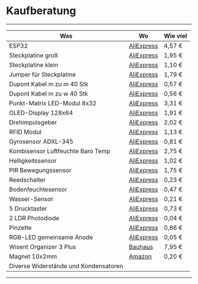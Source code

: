 Kaufberatung
============

  ---------------------------------------------------------------------------------------------------------------------------------------------------------------------------------------------------------------------------------------------
  Was                                 | Wo                                                                                                                                                                                                                 | Wie viel
  ----------------------------------- | ------------------------------------------------------------------------------------------------------------------------------------------------------------------------------------------------------------------ | --------------
  ESP32                               |[AliExpress](https://www.aliexpress.com/item/ESP32-ESP-32-ESP32S-ESP-32S-CP2102-Wireless-WiFi-Bluetooth-Development-Board-Micro-USB-Dual-Core/32867696371.html)                              | 4,57 €
  Steckplatine groß                   |[AliExpress](https://www.aliexpress.com/item/Transparent-830-Tie-points-Solderless-Plug-in-Prototype-Breadboard-PCB-Experiment-Test-Circuit-Board-Kit-for/32731413507.html)                | 1,95 €
  Steckplatine klein                  |[AliExpress](https://www.aliexpress.com/item/Quality-mini-bread-board-breadboard-8-5CM-x-5-5CM-400-holes/32341808359.html)                                                                        | 1,10 €
  Jumper für Steckplatine             |[AliExpress](https://www.aliexpress.com/item/140Pcs-Lot-U-Shape-Shield-Solderless-Breadboard-Jumper-Cable-Wires-Kit-for-Arduino-Best-Quality/32230235592.html)                               | 1,79 €
  Dupont Kabel m zu m 40 Stk          |[AliExpress](https://www.aliexpress.com/item/40PCS-10CM-2-54MM-Row-Male-to-Male-Dupont-Cable-Breadboard-Jumper-Wire-For-arduino/32729488951.html)                                              | 0,57 €
  Dupont Kabel m zu w 40 Stk          |[AliExpress](https://www.aliexpress.com/item/40PCS-Dupont-10CM-Male-To-Female-Jumper-Wire-Ribbon-Cable-for-Arduino/32728729872.html)                                                             | 0,56 €
  Punkt-Matrix LED-Modul 8x32         |[AliExpress](https://www.aliexpress.com/item/MAX7219-Dot-Matrix-Module-For-Arduino-Microcontroller-4-In-One-Display-with-5P-Line/32819783619.html)                                             | 3,31 €
  OLED-Display 128x64                 |[AliExpress](https://www.aliexpress.com/item/1pcs-0-96-blue-0-96-inch-OLED-module-New-128X64-OLED-LCD-LED-Display-Module/32643950109.html)                                                      | 1,91 €
  Drehimpulsgeber                     |[AliExpress](https://www.aliexpress.com/item/Rotary-Encoder-Module-Brick-Sensor-Development-Round-Audio-Rotating-Potentiometer-Knob-Cap-for-Arduino/32822717070.html)                       | 2,02 €
  RFID Modul                          |[AliExpress](https://www.aliexpress.com/item/Free-Shipping-RFID-module-RC522-Kits-S50-13-56-Mhz-6cm-With-Tags-SPI-Write-Read/32523771442.html)                                                 | 1,13 €
  Gyrosensor ADXL-345                 |[AliExpress](https://www.aliexpress.com/item/GY-291-ADXL345-3-Axis-Digital-Gravity-Sensor-Acceleration-Module-Tilt-Sensor-For-Arduino-Free-Shipping/32279628901.html)                       | 0,81 €
  Kombisensor Luftfeuchte Baro Temp   |[AliExpress](https://www.aliexpress.com/item/High-Accuracy-BME280-Digital-Sensor-Temperature-Humidity-Barometric-Pressure-Sensor-Module-GY-BME280-I2C-SPI-1/32672210336.html)              | 2,75 €
  Helligkeitssensor                   |[AliExpress](https://www.aliexpress.com/item/Free-Shipping-GY-302-BH1750-BH1750FVI-light-intensity-illumination-module-3V-5V-We-are-the-manufacturer/32573189452.html)                      | 1,02 €
  PIR Bewegungssensor                 |[AliExpress](https://www.aliexpress.com/item/Mini-IR-Pyroelectric-Infrared-PIR-Motion-Human-Sensor-Automatic-Detector-Module-high-reliability-12mm-x-25mm/32749737125.html)                | 1,75 €
  Reedschalter                        |[AliExpress](https://www.aliexpress.com/item/10pcs-Reed-Switch-2-14mm-Magnetic-Control-Switch-Green-Glass-Reed-Switches-Glass-Normally-Open-Contact/32424207994.html)                       | 0,23 €
  Bodenfeuchtesensor                  |[AliExpress](https://www.aliexpress.com/item/Smart-Electronics-Soil-Moisture-Hygrometer-Detection-Humidity-Sensor-Module-For-arduino-Development-Board-DIY-Robot-Smart/32562744759.html) | 0,47 €
  Wasser-Sensor                       |[AliExpress](https://www.aliexpress.com/item/Free-shipping-Water-Sensor-for-Arduino-water-droplet-detection-depth-with-demo-code/32280702980.html)                                             | 0,21 €
  5 Drucktaster                       |[AliExpress](https://www.aliexpress.com/item/Free-shipping-25PCS-Tactile-Push-Button-Switch-Momentary-12-12-7-3MM-Micro-switch-button-25PCS/32803137574.html)                                | 0,73 €
  2 LDR Photodiode                    |[AliExpress](https://www.aliexpress.com/item/50PCS-LDR-Photo-Light-Sensitive-Resistor-Photoelectric-Photoresistor-5528-GL5528/32668713683.html)                                                | 0,04 €
  Pinzette                            |[AliExpress](https://www.aliexpress.com/item/1pcs-white-Heat-Resistant-Repair-Tool-Tweezer-for-Mobile-Phone-Tablets-Repair-Tools-Kit/32842853251.html)                                        | 0,86 €
  RGB-LED gemeinsame Anode            |[AliExpress](https://www.aliexpress.com/item/50Pcs-5mm-4pin-RGB-Tri-Color-Common-Anode-LED-Red-Green-Blue/1852144523.html)                                                                        | 0,05 €
  Wisent Organizer 3 Plus             |[Bauhaus](https://www.bauhaus.info/kleinteilemagazine-sichtlagerkaesten/wisent-organizer-3-68/p/20319856)                                                                                           | 7,95 €
  Magnet 10x2mm                       |[Amazon](https://www.amazon.de/dp/B06X977K8L/ref=psdc_340675011_t2_B00PACHAM4)                                                                                                                          | 0,20 €
  Diverse Widerstände und Kondensatoren |  |
  ---------------------------------------------------------------------------------------------------------------------------------------------------------------------------------------------------------------------------------------------
